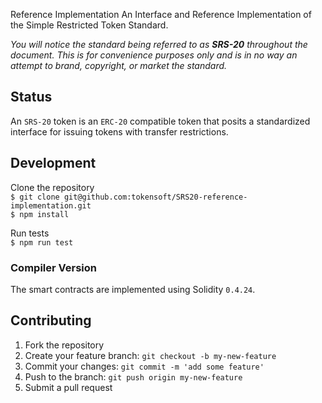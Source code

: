 Reference Implementation
An Interface and Reference Implementation of the Simple Restricted Token Standard.

_You will notice the standard being referred to as **SRS-20** throughout the document. This is for convenience purposes only and is in no way an attempt to brand, copyright, or market the standard._

## Status
An `SRS-20` token is an `ERC-20` compatible token that posits a standardized interface for issuing tokens with transfer restrictions.

## Development
Clone the repository  
`$ git clone git@github.com:tokensoft/SRS20-reference-implementation.git`  
`$ npm install`

Run tests  
`$ npm run test`

### Compiler Version
The smart contracts are implemented using Solidity `0.4.24`.

## Contributing
1. Fork the repository
2. Create your feature branch: `git checkout -b my-new-feature`
3. Commit your changes: `git commit -m 'add some feature'`
4. Push to the branch: `git push origin my-new-feature`
5. Submit a pull request
